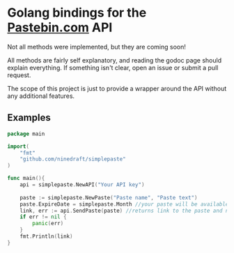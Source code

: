 # Golang bindings for the [Pastebin.com](https://pastebin.com) API

Not all methods were implemented, but they are coming soon!

All methods are fairly self explanatory, and reading the godoc page should explain everything. If something isn't clear, open an issue or submit a pull request.

The scope of this project is just to provide a wrapper around the API without any additional features.

## Examples

```go 
package main

import(
	"fmt"
	"github.com/ninedraft/simplepaste"
)

func main(){
	api = simplepaste.NewAPI("Your API key")
	
	paste := simplepaste.NewPaste("Paste name", "Paste text")
	paste.ExpireDate = simplepaste.Month //your paste will be available for one month
	link, err := api.SendPaste(paste) //returns link to the paste and nil, if everything is ok
	if err != nil {
		panic(err)
	}
	fmt.Println(link)	
}

```


